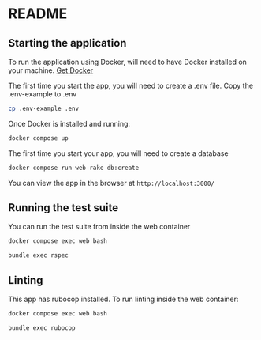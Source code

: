 # README

## Starting the application

To run the application using Docker, will need to have Docker installed on your machine. 
[Get Docker](https://docs.docker.com/get-docker/)

The first time you start the app, you will need to create a .env file. Copy the .env-example to .env

```bash
cp .env-example .env
```

Once Docker is installed and running:

```bash
docker compose up
```

The first time you start your app, you will need to create a database

```bash
docker compose run web rake db:create
```

You can view the app in the browser at `http://localhost:3000/`

## Running the test suite

You can run the test suite from inside the web container

```bash
docker compose exec web bash
```

```bash
bundle exec rspec
```

## Linting

This app has rubocop installed. To run linting inside the web container:

```bash
docker compose exec web bash
```

```bash
bundle exec rubocop
```
